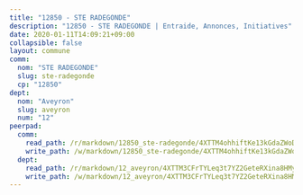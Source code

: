 ```yaml
---
title: "12850 - STE RADEGONDE"
description: "12850 - STE RADEGONDE | Entraide, Annonces, Initiatives"
date: 2020-01-11T14:09:21+09:00
collapsible: false
layout: commune
comm:
  nom: "STE RADEGONDE"
  slug: ste-radegonde
  cp: "12850"
dept:
  nom: "Aveyron"
  slug: aveyron
  num: "12"
peerpad:
  comm:
    read_path: /r/markdown/12850_ste-radegonde/4XTTM4ohhiftKe13kGdaZWoD5TBk66hkFdRcYeK5M7UVmWDWW
    write_path: /w/markdown/12850_ste-radegonde/4XTTM4ohhiftKe13kGdaZWoD5TBk66hkFdRcYeK5M7UVmWDWW-K3TgUGkhxttUiFyspwDX3m8GckgQYe5S1x2zTd24Hx5tUHf6cFJ3gkadzwf3Hud5osL52Fxg6D2sUDEvbnvcZxB6J39PmBdtXpp4p31rS93ndYAozKBzdWMEWaB3ducbQYBZjU1C
  dept:
    read_path: /r/markdown/12_aveyron/4XTTM3CFrTYLeq3t7YZ2GeteRXina8HMy585xLdATaEm28gJq
    write_path: /w/markdown/12_aveyron/4XTTM3CFrTYLeq3t7YZ2GeteRXina8HMy585xLdATaEm28gJq-K3TgUfu3tdsvnJNzfCjLcQBm4uQ83gag77qnaAo9pjUvbpQyfAVAxJdyULKffeJFVcGHHVraYZNVQhiGBeBUKBFLy2Vr8dapgU6tQCmoJQ6dgnoqRGmK9bSxqhW9VArfxRuTPcgV
---
```


